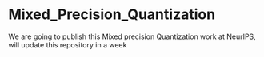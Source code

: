 # Mixed_Precision_Quantization

We are going to publish this Mixed precision Quantization work at NeurIPS, will update this repository in a week
